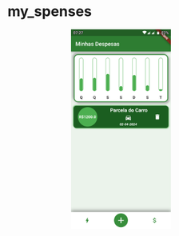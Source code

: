 # my_spenses
<p align="center">
<img src="assets/images/Screenshot_20240402-072711.png" width="200" alt="Texto Alternativo" style="display: inline-block; margin-right: 50px;">

</p>
